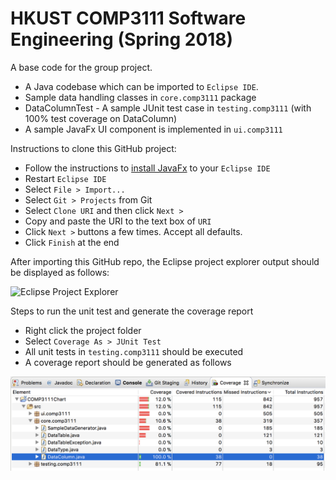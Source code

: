 # HKUST COMP3111 Software Engineering (Spring 2018)

A base code for the group project.

- A Java codebase which can be imported to `Eclipse IDE`. 
- Sample data handling classes in `core.comp3111` package
- DataColumnTest - A sample JUnit test case in `testing.comp3111` (with 100% test coverage on DataColumn)
- A sample JavaFx UI component is implemented in `ui.comp3111`

Instructions to clone this GitHub project:

- Follow the instructions to [install JavaFx](https://www.eclipse.org/efxclipse/install.html) to your `Eclipse IDE`
- Restart `Eclipse IDE`
- Select `File > Import...`
- Select `Git > Projects` from Git
- Select `Clone URI` and then click `Next >`
- Copy and paste the URI to the text box of `URI`
- Click `Next >` buttons a few times. Accept all defaults. 
- Click `Finish` at the end

After importing this GitHub repo, the Eclipse project explorer output should be displayed as follows: 

![Eclipse Project Explorer](eclipse_project.png)

Steps to run the unit test and generate the coverage report
- Right click the project folder
- Select `Coverage As > JUnit Test`
- All unit tests in `testing.comp3111` should be executed 
- A coverage report should be generated as follows 

![A sample coverage report](sample_coverage.png)




